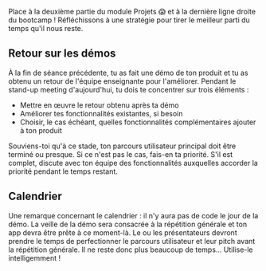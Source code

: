 Place à la deuxième partie du module Projets 😱 et à la dernière ligne droite du bootcamp ! Réfléchissons à une stratégie pour tirer le meilleur parti du temps qu'il nous reste.

## Retour sur les démos
À la fin de séance précédente, tu as fait une démo de ton produit et tu as obtenu un retour de l'équipe enseignante pour l'améliorer. Pendant le stand-up meeting d'aujourd'hui, tu dois te concentrer sur trois éléments :
- Mettre en œuvre le retour obtenu après ta démo
- Améliorer tes fonctionnalités existantes, si besoin
- Choisir, le cas échéant, quelles fonctionnalités complémentaires ajouter à ton produit

Souviens-toi qu'à ce stade, ton parcours utilisateur principal doit être terminé ou presque. Si ce n'est pas le cas, fais-en ta priorité. S'il est complet, discute avec ton équipe des fonctionnalités auxquelles accorder la priorité pendant le temps restant.

## Calendrier
Une remarque concernant le calendrier : il n'y aura pas de code le jour de la démo. La veille de la démo sera consacrée à la répétition générale et ton app devra être prête à ce moment-là. Le ou les présentateurs devront prendre le temps de perfectionner le parcours utilisateur et leur pitch avant la répétition générale. Il ne reste donc plus beaucoup de temps... Utilise-le intelligemment !

